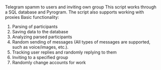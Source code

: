 Telegram spamm to users and inviting own group
This script works through a SQL database and Pyrogram. The script also supports working with proxies 
Basic functionality:
1) Parsing of participants
2) Saving data to the database
3) Analyzing parsed participants
4) Random sending of messages (All types of messages are supported, such as voice/images, etc.).
5) Tracking user replies and randomly replying to them
6) Inviting to a specified group 
7) Randomly change accounts for work
